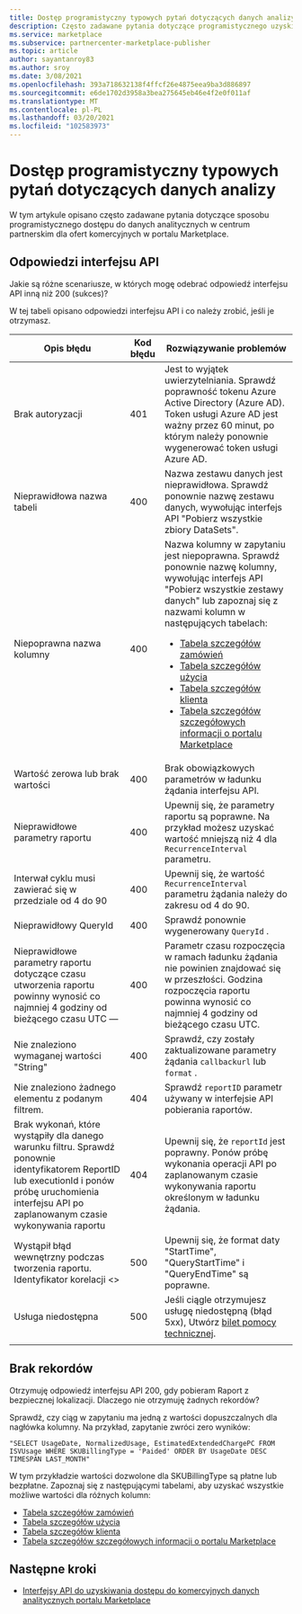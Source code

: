 ```yaml
---
title: Dostęp programistyczny typowych pytań dotyczących danych analizy
description: Często zadawane pytania dotyczące programistycznego uzyskiwania dostępu do danych analitycznych w centrum partnerskim dla ofert komercyjnych w portalu Marketplace.
ms.service: marketplace
ms.subservice: partnercenter-marketplace-publisher
ms.topic: article
author: sayantanroy83
ms.author: sroy
ms.date: 3/08/2021
ms.openlocfilehash: 393a718632138f4ffcf26e4875eea9ba3d886897
ms.sourcegitcommit: e6de1702d3958a3bea275645eb46e4f2e0f011af
ms.translationtype: MT
ms.contentlocale: pl-PL
ms.lasthandoff: 03/20/2021
ms.locfileid: "102583973"
---
```

# <a name="programmatic-access-of-analytics-data-common-questions"></a>Dostęp programistyczny typowych pytań dotyczących danych analizy

W tym artykule opisano często zadawane pytania dotyczące sposobu programistycznego dostępu do danych analitycznych w centrum partnerskim dla ofert komercyjnych w portalu Marketplace.

## <a name="api-responses"></a>Odpowiedzi interfejsu API

Jakie są różne scenariusze, w których mogę odebrać odpowiedź interfejsu API inną niż 200 (sukces)?

W tej tabeli opisano odpowiedzi interfejsu API i co należy zrobić, jeśli je otrzymasz.

| Opis błędu | Kod błędu | Rozwiązywanie problemów |
| ------------ | ------------- | ------------- |
| Brak autoryzacji | 401 | Jest to wyjątek uwierzytelniania. Sprawdź poprawność tokenu Azure Active Directory (Azure AD). Token usługi Azure AD jest ważny przez 60 minut, po którym należy ponownie wygenerować token usługi Azure AD. |
| Nieprawidłowa nazwa tabeli | 400 | Nazwa zestawu danych jest nieprawidłowa. Sprawdź ponownie nazwę zestawu danych, wywołując interfejs API "Pobierz wszystkie zbiory DataSets". |
| Niepoprawna nazwa kolumny | 400| Nazwa kolumny w zapytaniu jest niepoprawna. Sprawdź ponownie nazwę kolumny, wywołując interfejs API "Pobierz wszystkie zestawy danych" lub zapoznaj się z nazwami kolumn w następujących tabelach:<br><ul><li>[Tabela szczegółów zamówień](orders-dashboard.md#orders-details-table)</li><li>[Tabela szczegółów użycia](usage-dashboard.md#usage-details-table)</li><li>[Tabela szczegółów klienta](customer-dashboard.md#customer-details-table)</li><li>[Tabela szczegółów szczegółowych informacji o portalu Marketplace](insights-dashboard.md#marketplace-insights-details-table)</li></UL> |
| Wartość zerowa lub brak wartości | 400 | Brak obowiązkowych parametrów w ładunku żądania interfejsu API. |
| Nieprawidłowe parametry raportu | 400 | Upewnij się, że parametry raportu są poprawne. Na przykład możesz uzyskać wartość mniejszą niż 4 dla `RecurrenceInterval` parametru. |
| Interwał cyklu musi zawierać się w przedziale od 4 do 90 | 400 | Upewnij się, że wartość `RecurrenceInterval` parametru żądania należy do zakresu od 4 do 90. |
| Nieprawidłowy QueryId | 400 | Sprawdź ponownie wygenerowany `QueryId` . |
| Nieprawidłowe parametry raportu dotyczące czasu utworzenia raportu powinny wynosić co najmniej 4 godziny od bieżącego czasu UTC — | 400 | Parametr czasu rozpoczęcia w ramach ładunku żądania nie powinien znajdować się w przeszłości. Godzina rozpoczęcia raportu powinna wynosić co najmniej 4 godziny od bieżącego czasu UTC. |
| Nie znaleziono wymaganej wartości "String" | 400 | Sprawdź, czy zostały zaktualizowane parametry żądania `callbackurl` lub `format` . |
| Nie znaleziono żadnego elementu z podanym filtrem. | 404 | Sprawdź `reportID` parametr używany w interfejsie API pobierania raportów. |
| Brak wykonań, które wystąpiły dla danego warunku filtru. Sprawdź ponownie identyfikatorem ReportID lub executionId i ponów próbę uruchomienia interfejsu API po zaplanowanym czasie wykonywania raportu | 404 | Upewnij się, że `reportId` jest poprawny. Ponów próbę wykonania operacji API po zaplanowanym czasie wykonywania raportu określonym w ładunku żądania. |
| Wystąpił błąd wewnętrzny podczas tworzenia raportu. Identyfikator korelacji <> | 500 | Upewnij się, że format daty "StartTime", "QueryStartTime" i "QueryEndTime" są poprawne. |
| Usługa niedostępna | 500 | Jeśli ciągle otrzymujesz usługę niedostępną (błąd 5xx), Utwórz [bilet pomocy technicznej](support.md). |
||||

## <a name="no-records"></a>Brak rekordów

Otrzymuję odpowiedź interfejsu API 200, gdy pobieram Raport z bezpiecznej lokalizacji. Dlaczego nie otrzymuję żadnych rekordów?

Sprawdź, czy ciąg w zapytaniu ma jedną z wartości dopuszczalnych dla nagłówka kolumny. Na przykład, zapytanie zwróci zero wyników:

`"SELECT UsageDate, NormalizedUsage, EstimatedExtendedChargePC FROM ISVUsage WHERE SKUBillingType = 'Paided' ORDER BY UsageDate DESC TIMESPAN LAST_MONTH"`

W tym przykładzie wartości dozwolone dla SKUBillingType są płatne lub bezpłatne. Zapoznaj się z następującymi tabelami, aby uzyskać wszystkie możliwe wartości dla różnych kolumn:

- [Tabela szczegółów zamówień](orders-dashboard.md#orders-details-table)
- [Tabela szczegółów użycia](usage-dashboard.md#usage-details-table)
- [Tabela szczegółów klienta](customer-dashboard.md#customer-details-table)
- [Tabela szczegółów szczegółowych informacji o portalu Marketplace](insights-dashboard.md#marketplace-insights-details-table)

## <a name="next-steps"></a>Następne kroki

- [Interfejsy API do uzyskiwania dostępu do komercyjnych danych analitycznych portalu Marketplace](analytics-available-apis.md)
